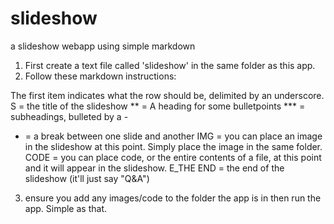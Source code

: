 # slideshow
a slideshow webapp using simple markdown

1) First create a text file called 'slideshow' in the same folder as this app. 
2) Follow these markdown instructions: 

The first item indicates what the row should be, delimited by an underscore. 
S = the title of the slideshow 
** = A heading for some bulletpoints 
*** = subheadings, bulleted by a - 
- = a break between one slide and another 
IMG = you can place an image in the slideshow at this point. Simply place the image in the same folder. 
CODE = you can place code, or the entire contents of a file, at this point and it will appear in the slideshow. 
E_THE END = the end of the slideshow (it'll just say "Q&A") 

3) ensure you add any images/code to the folder the app is in then run the app. 
Simple as that. 
